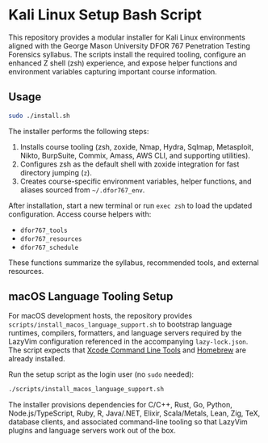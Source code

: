 # Kali Linux Setup Bash Script

This repository provides a modular installer for Kali Linux environments aligned with the George Mason University DFOR 767 Penetration Testing Forensics syllabus. The scripts install the required tooling, configure an enhanced Z shell (zsh) experience, and expose helper functions and environment variables capturing important course information.

## Usage

```bash
sudo ./install.sh
```

The installer performs the following steps:

1. Installs course tooling (zsh, zoxide, Nmap, Hydra, Sqlmap, Metasploit, Nikto, BurpSuite, Commix, Amass, AWS CLI, and supporting utilities).
2. Configures zsh as the default shell with zoxide integration for fast directory jumping (`z`).
3. Creates course-specific environment variables, helper functions, and aliases sourced from `~/.dfor767_env`.

After installation, start a new terminal or run `exec zsh` to load the updated configuration. Access course helpers with:

- `dfor767_tools`
- `dfor767_resources`
- `dfor767_schedule`

These functions summarize the syllabus, recommended tools, and external resources.

## macOS Language Tooling Setup

For macOS development hosts, the repository provides `scripts/install_macos_language_support.sh` to bootstrap
language runtimes, compilers, formatters, and language servers required by the LazyVim configuration referenced
in the accompanying `lazy-lock.json`. The script expects that [Xcode Command Line Tools](https://developer.apple.com/xcode/resources/)
and [Homebrew](https://brew.sh/) are already installed.

Run the setup script as the login user (no `sudo` needed):

```bash
./scripts/install_macos_language_support.sh
```

The installer provisions dependencies for C/C++, Rust, Go, Python, Node.js/TypeScript, Ruby, R, Java/.NET, Elixir, Scala/Metals,
Lean, Zig, TeX, database clients, and associated command-line tooling so that LazyVim plugins and language servers work out of the box.
